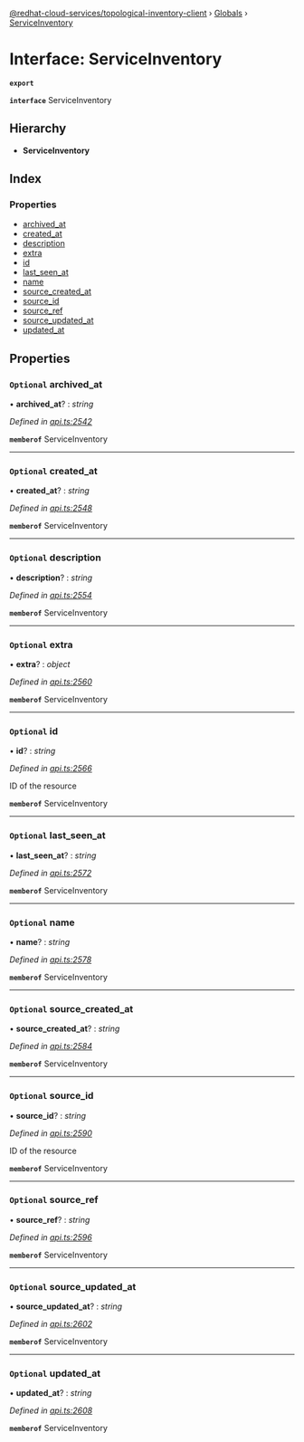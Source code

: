 [@redhat-cloud-services/topological-inventory-client](../README.md) › [Globals](../globals.md) › [ServiceInventory](serviceinventory.md)

# Interface: ServiceInventory

**`export`** 

**`interface`** ServiceInventory

## Hierarchy

* **ServiceInventory**

## Index

### Properties

* [archived_at](serviceinventory.md#optional-archived_at)
* [created_at](serviceinventory.md#optional-created_at)
* [description](serviceinventory.md#optional-description)
* [extra](serviceinventory.md#optional-extra)
* [id](serviceinventory.md#optional-id)
* [last_seen_at](serviceinventory.md#optional-last_seen_at)
* [name](serviceinventory.md#optional-name)
* [source_created_at](serviceinventory.md#optional-source_created_at)
* [source_id](serviceinventory.md#optional-source_id)
* [source_ref](serviceinventory.md#optional-source_ref)
* [source_updated_at](serviceinventory.md#optional-source_updated_at)
* [updated_at](serviceinventory.md#optional-updated_at)

## Properties

### `Optional` archived_at

• **archived_at**? : *string*

*Defined in [api.ts:2542](https://github.com/RedHatInsights/javascript-clients.gi/blob/master/packages/topological-inventory/api.ts#L2542)*

**`memberof`** ServiceInventory

___

### `Optional` created_at

• **created_at**? : *string*

*Defined in [api.ts:2548](https://github.com/RedHatInsights/javascript-clients.gi/blob/master/packages/topological-inventory/api.ts#L2548)*

**`memberof`** ServiceInventory

___

### `Optional` description

• **description**? : *string*

*Defined in [api.ts:2554](https://github.com/RedHatInsights/javascript-clients.gi/blob/master/packages/topological-inventory/api.ts#L2554)*

**`memberof`** ServiceInventory

___

### `Optional` extra

• **extra**? : *object*

*Defined in [api.ts:2560](https://github.com/RedHatInsights/javascript-clients.gi/blob/master/packages/topological-inventory/api.ts#L2560)*

**`memberof`** ServiceInventory

___

### `Optional` id

• **id**? : *string*

*Defined in [api.ts:2566](https://github.com/RedHatInsights/javascript-clients.gi/blob/master/packages/topological-inventory/api.ts#L2566)*

ID of the resource

**`memberof`** ServiceInventory

___

### `Optional` last_seen_at

• **last_seen_at**? : *string*

*Defined in [api.ts:2572](https://github.com/RedHatInsights/javascript-clients.gi/blob/master/packages/topological-inventory/api.ts#L2572)*

**`memberof`** ServiceInventory

___

### `Optional` name

• **name**? : *string*

*Defined in [api.ts:2578](https://github.com/RedHatInsights/javascript-clients.gi/blob/master/packages/topological-inventory/api.ts#L2578)*

**`memberof`** ServiceInventory

___

### `Optional` source_created_at

• **source_created_at**? : *string*

*Defined in [api.ts:2584](https://github.com/RedHatInsights/javascript-clients.gi/blob/master/packages/topological-inventory/api.ts#L2584)*

**`memberof`** ServiceInventory

___

### `Optional` source_id

• **source_id**? : *string*

*Defined in [api.ts:2590](https://github.com/RedHatInsights/javascript-clients.gi/blob/master/packages/topological-inventory/api.ts#L2590)*

ID of the resource

**`memberof`** ServiceInventory

___

### `Optional` source_ref

• **source_ref**? : *string*

*Defined in [api.ts:2596](https://github.com/RedHatInsights/javascript-clients.gi/blob/master/packages/topological-inventory/api.ts#L2596)*

**`memberof`** ServiceInventory

___

### `Optional` source_updated_at

• **source_updated_at**? : *string*

*Defined in [api.ts:2602](https://github.com/RedHatInsights/javascript-clients.gi/blob/master/packages/topological-inventory/api.ts#L2602)*

**`memberof`** ServiceInventory

___

### `Optional` updated_at

• **updated_at**? : *string*

*Defined in [api.ts:2608](https://github.com/RedHatInsights/javascript-clients.gi/blob/master/packages/topological-inventory/api.ts#L2608)*

**`memberof`** ServiceInventory
